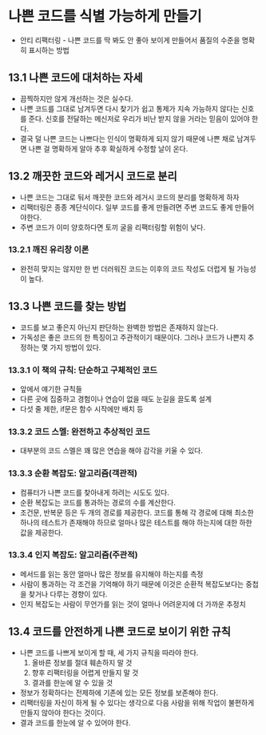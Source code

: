 # 나쁜 코드를 식별 가능하게 만들기

- 안티 리팩터링 - 나쁜 코드를 딱 봐도 안 좋아 보이게 만들어서 품질의 수준을 명확히 표시하는 방법

## 13.1 나쁜 코드에 대처하는 자세

- 끔찍하지만 않게 개선하는 것은 실수다.
- 나쁜 코드를 그대로 남겨두면 다시 찾기가 쉽고 통제가 지속 가능하지 않다는 신호를 준다. 신호를 전달하는 메신저로 우리가 비난 받지 않을 거라는 믿음이 있어야 한다.
- 결국 덜 나쁜 코드는 나쁘다는 인식이 명확하게 되지 않기 때문에 나쁜 채로 남겨두면 나쁜 걸 명확하게 알아 추후 확실하게 수정할 날이 온다.

## 13.2 깨끗한 코드와 레거시 코드로 분리

- 나쁜 코드는 그대로 둬서 깨끗한 코드와 레거시 코드의 분리를 명확하게 하자
- 리팩터링은 종종 계단식이다. 일부 코드를 좋게 만들려면 주변 코드도 좋게 만들어야한다.
- 주변 코드가 이미 양호하다면 토끼 굴을 리팩터링할 위험이 낮다.

### 13.2.1 깨진 유리창 이론

- 완전히 맞지는 않지만 한 번 더러워진 코드는 이후의 코드 작성도 더럽게 될 가능성이 높다.

## 13.3 나쁜 코드를 찾는 방법

- 코드를 보고 좋은지 아닌지 판단하는 완벽한 방법은 존재하지 않는다.
- 가독성은 좋은 코드의 한 특징이고 주관적이기 때문이다. 그러나 코드가 나쁜지 추정하는 몇 가지 방법이 있다.

### 13.3.1 이 책의 규칙: 단순하고 구체적인 코드

- 앞에서 얘기한 규칙들
- 다른 곳에 집중하고 경험이나 연습이 없을 때도 눈길을 끌도록 설계
- 다섯 줄 제한, if문은 함수 시작에만 배치 등

### 13.3.2 코드 스멜: 완전하고 추상적인 코드

- 대부분의 코드 스멜은 꽤 많은 연습을 해야 감각을 키울 수 있다.

### 13.3.3 순환 복잡도: 알고리즘(객관적)

- 컴퓨터가 나쁜 코드를 찾아내게 하려는 시도도 있다.
- 순환 복잡도는 코드를 통과하는 경로의 수를 계산한다.
- 조건문, 반복문 등은 두 개의 경로를 제공한다. 코드를 통해 각 경로에 대해 최소한 하나의 테스트가 존재해야 하므로 얼마나 많은 테스트를 해야 하는지에 대한 하한 값을 제공한다.

### 13.3.4 인지 복잡도: 알고리즘(주관적)

- 메서드를 읽는 동안 얼마나 많은 정보를 유지해야 하는지를 측정
- 사람이 통과하는 각 조건을 기억해야 하기 때문에 이것은 순환적 복잡도보다는 중첩을 찾거나 다루는 경향이 있다.
- 인지 복잡도는 사람이 무언가를 읽는 것이 얼마나 어려운지에 더 가까운 추정치

## 13.4 코드를 안전하게 나쁜 코드로 보이기 위한 규칙

- 나쁜 코드를 나쁘게 보이게 할 때, 세 가지 규칙을 따라야 한다.
  1. 올바른 정보를 절대 훼손하지 말 것
  2. 향후 리팩터링을 어렵게 만들지 말 것
  3. 결과를 한눈에 알 수 있을 것
- 정보가 정확하다는 전제하에 기존에 있는 모든 정보를 보존해야 한다.
- 리팩터링을 자신이 하게 될 수 있다는 생각으로 다음 사람을 위해 작업이 불편하게 만들지 않아야 한다는 것이다.
- 결과 코드를 한눈에 알 수 있어야 한다.
